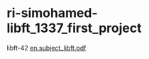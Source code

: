# ri-simohamed-libft_1337_first_project
libft-42
[en.subject_libft.pdf](https://github.com/ri-simohamed/ri-simohamed-libft_1337_first_project/files/10025662/en.subject_libft.pdf)
